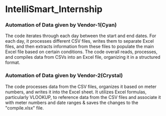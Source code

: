 # IntelliSmart_Internship
<h3>Automation of Data given by Vendor-1(Cyan)</h3>
The code iterates through each day between the start and end dates.
For each day, it processes different CSV files, writes them to separate Excel files, and then extracts information from these files to populate the main Excel file based on certain conditions.
The code overall reads, processes, and compiles data from CSVs into an Excel file, organizing it in a structured format.<br>
<h3>Automation of Data given by Vendor-2(Crystal)</h3></n>
The code processes data from the CSV files, organizes it based on meter numbers, and writes it into the Excel sheet.
It utilizes Excel formulas, particularly VLOOKUP, to reference data from the CSV files and associate it with meter numbers and date ranges & saves the changes to the "compile.xlsx" file.
